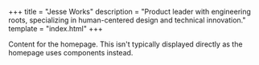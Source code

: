 +++
title = "Jesse Works"
description = "Product leader with engineering roots, specializing in human-centered design and technical innovation."
template = "index.html"
+++

Content for the homepage. This isn't typically displayed directly as the homepage uses components instead.
